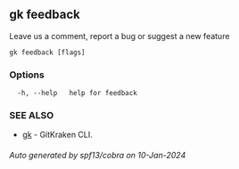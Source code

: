 ## gk feedback

Leave us a comment, report a bug or suggest a new feature

```
gk feedback [flags]
```

### Options

```
  -h, --help   help for feedback
```

### SEE ALSO

* [gk](gk.md)	 - GitKraken CLI.

###### Auto generated by spf13/cobra on 10-Jan-2024
